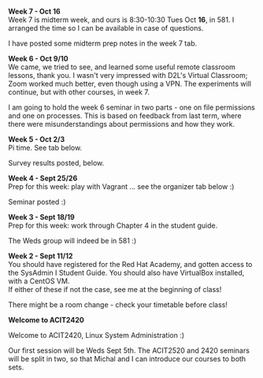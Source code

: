 **Week 7 - Oct 16**  
Week 7 is midterm week, and ours is 8:30-10:30 Tues Oct **16**, in 581.
I arranged the time so I can be available in case of
questions. 

I have posted some midterm prep notes in the week 7 tab.

**Week 6 - Oct 9/10**  
We came, we tried to see, and learned some useful remote classroom lessons,
thank you. I wasn't very impressed with D2L's Virtual Classroom;
Zoom worked much better, even though using a VPN.
The experiments will continue, but with other courses, in week 7.

I am going to hold the week 6 seminar in two parts - one on file permissions and
one on processes. This is based on feedback from last term, where there
were misunderstandings about permissions and how they work.

**Week 5 - Oct 2/3**  
Pi time. See tab below.

Survey results posted, below.

**Week 4 - Sept 25/26**  
Prep for this week: play with Vagrant ... see the organizer tab below :)

Seminar posted :)

**Week 3 - Sept 18/19**  
Prep for this week: work through Chapter 4 in the student guide.

The Weds group will indeed be in 581 :)

**Week 2 - Sept 11/12**  
You should have registered for the Red Hat Academy, and gotten access
to the SysAdmin I Student Guide. 
You should also have VirtualBox installed, with a CentOS VM.  
If either of these if not the case, see me at the beginning of class!

There might be a room change - check your timetable before class!

**Welcome to ACIT2420**

Welcome to ACIT2420, Linux System Administration :)

Our first session will be Weds Sept 5th.
The ACIT2520 and 2420 seminars will be split in two, so that Michal
and I can introduce our courses to both sets.
